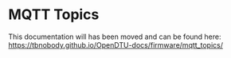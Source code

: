 # MQTT Topics

This documentation will has been moved and can be found here: <https://tbnobody.github.io/OpenDTU-docs/firmware/mqtt_topics/>
